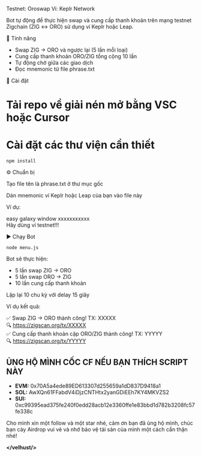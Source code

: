 Testnet: Oroswap Ví:  Keplr Network 

Bot tự động để thực hiện swap và cung cấp thanh khoản trên mạng testnet Zigchain (ZIG ↔️ ORO) sử dụng ví Keplr hoặc Leap.

🚀 Tính năng

- Swap ZIG → ORO và ngược lại (5 lần mỗi loại)
- Cung cấp thanh khoản ORO/ZIG tổng cộng 10 lần
- Tự động chờ giữa các giao dịch
- Đọc mnemonic từ file phrase.txt

📁 Cài đặt

# Tải repo về giải nén mở bằng VSC hoặc Cursor

# Cài đặt các thư viện cần thiết
```npm install```

⚙️ Chuẩn bị

Tạo file tên là phrase.txt ở thư mục gốc

Dán mnemonic ví Keplr hoặc Leap của bạn vào file này

Ví dụ:

easy galaxy window xxxxxxxxxxx  
Hãy dùng ví testnet!!!

▶️ Chạy Bot

```node menu.js```

Bot sẽ thực hiện:

- 5 lần swap ZIG → ORO
- 5 lần swap ORO → ZIG
- 10 lần cung cấp thanh khoản

Lặp lại 10 chu kỳ với delay 15 giây

Ví dụ kết quả:

✅ Swap ZIG → ORO thành công! TX: XXXXX  
🔍 https://zigscan.org/tx/XXXXX  
✅ Cung cấp thanh khoản cặp ORO/ZIG thành công! TX: YYYYY  
🔍 https://zigscan.org/tx/YYYYY  

## ỦNG HỘ MÌNH CỐC CF NẾU BẠN THÍCH SCRIPT NÀY

- **EVM:** 0x70A5a4ede89ED613307d255659a1dD837D9418a1
- **SOL:** AwXQn61FFabdV4iDjzCNTHtx2yanGDiEEh7KY4MKVZS2
- **SUI:** 0xc99395ead375fe240f0edd28acb12e3360ffe1e83bbd1d782b3208fc57fe338c

Cho mình xin một follow và một star nhé, cảm ơn bạn đã ủng hộ mình, chúc bạn cày Airdrop vui vẻ và nhớ bảo vệ tải sản của mình một cách cẩn thận nhé!

**</velhust/>**
